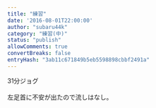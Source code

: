 ```yaml
---
title: "練習"
date: '2016-08-01T22:00:00'
author: "subaru44k"
category: "練習(中)"
status: "publish"
allowComments: true
convertBreaks: false
entryHash: "3ab11c671849b5eb5598898cbbf2491a"
---
```

31分ジョグ<br>
<br>
左足首に不安が出たので流しはなし。
